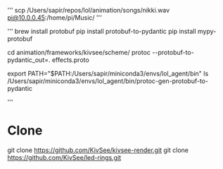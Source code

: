 '''
scp /Users/sapir/repos/lol/animation/songs/nikki.wav pi@10.0.0.45:/home/pi/Music/
'''

'''
brew install protobuf
pip install protobuf-to-pydantic
pip install mypy-protobuf

cd animation/frameworks/kivsee/scheme/
protoc --protobuf-to-pydantic_out=. effects.proto

export PATH="$PATH:/Users/sapir/miniconda3/envs/lol_agent/bin"
ls /Users/sapir/miniconda3/envs/lol_agent/bin/protoc-gen-protobuf-to-pydantic

'''
# Clone
git clone https://github.com/KivSee/kivsee-render.git
git clone https://github.com/KivSee/led-rings.git